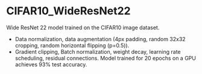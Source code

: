 # CIFAR10_WideResNet22
Wide ResNet 22 model trained on the CIFAR10 image dataset.  
- Data normalization, data augmentation (4px padding, random 32x32 cropping, random horizontal flipping (p=0.5)).
- Gradient clipping, Batch normalization, weight decay, learning rate scheduling, residual connections.
Model trained for 20 epochs on a GPU achieves 93% test accuracy.
